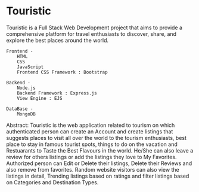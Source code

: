 # Touristic

Touristic is a Full Stack Web Development project that aims to provide a comprehensive platform for travel enthusiasts to discover, share, and explore the best places around the world.

    Frontend -
        HTML
        CSS
        JavaScript
        Frontend CSS Framework : Bootstrap

    Backend -
        Node.js
        Backend Framework : Express.js
        View Engine : EJS
    
    DataBase -
        MongoDB

Abstract: 
    Touristic is the web application related to tourism on which authenticated person can create an Account and create listings that suggests places to visit all over the world to the tourism enthusiasts, best place to stay in famous tourist spots, things to do on the vacation and Restuarants to Taste the Best Flavours in the world. He/She can also leave a review for others listings or add the listings they love to My Favorites.
    Authorized person can Edit or Delete their listings, Delete their Reviews and also remove from favorites.
    Random website visitors can also view the listings in detail, Trending listings based on ratings and filter listings based on Categories and Destination Types.
